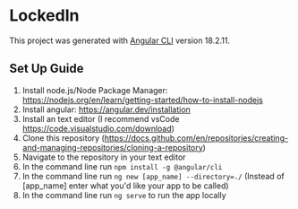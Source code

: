 # LockedIn

This project was generated with [Angular CLI](https://github.com/angular/angular-cli) version 18.2.11.

## Set Up Guide

1. Install node.js/Node Package Manager: https://nodejs.org/en/learn/getting-started/how-to-install-nodejs
2. Install angular: https://angular.dev/installation
3. Install an text editor (I recommend vsCode https://code.visualstudio.com/download)
4. Clone this repository (https://docs.github.com/en/repositories/creating-and-managing-repositories/cloning-a-repository)
5. Navigate to the repository in your text editor
6. In the command line run ```npm install -g @angular/cli```
7. In the command line run ```ng new [app_name] --directory=./``` (Instead of [app_name] enter what you'd like your app to be called)
8. In the command line run ```ng serve``` to run the app locally
